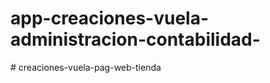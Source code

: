# app-creaciones-vuela-administracion-contabilidad-
#   c r e a c i o n e s - v u e l a - p a g - w e b - t i e n d a  
 